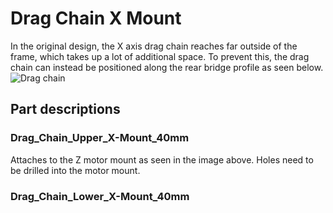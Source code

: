 # Drag Chain X Mount
In the original design, the X axis drag chain reaches far outside of the frame, which takes up a lot of additional space. To prevent this, the drag chain can instead be positioned along the rear bridge profile as seen below.
![Drag chain](https://i.imgur.com/pBbtEj5.jpg)

## Part descriptions
### Drag_Chain_Upper_X-Mount_40mm
Attaches to the Z motor mount as seen in the image above. Holes need to be drilled into the motor mount.

### Drag_Chain_Lower_X-Mount_40mm